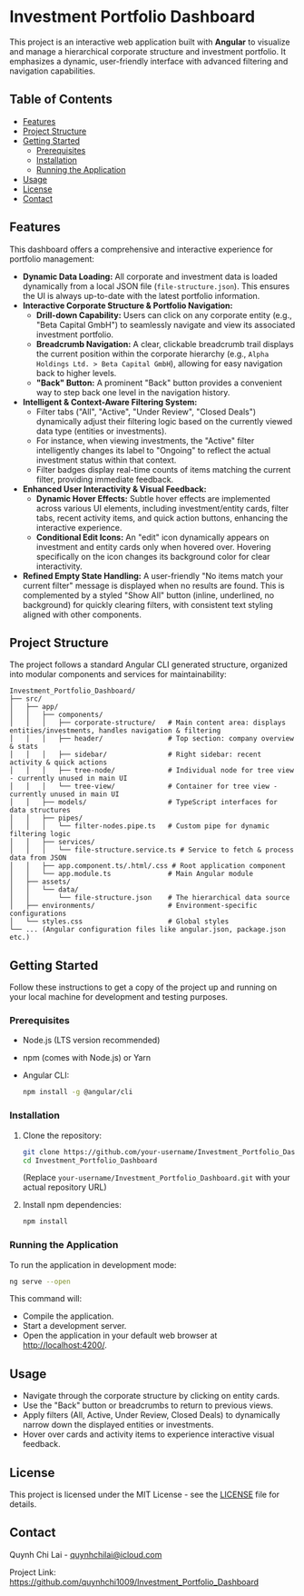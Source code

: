 # Investment Portfolio Dashboard

This project is an interactive web application built with **Angular** to visualize and manage a hierarchical corporate structure and investment portfolio. It emphasizes a dynamic, user-friendly interface with advanced filtering and navigation capabilities.

## Table of Contents

- [Features](#features)
- [Project Structure](#project-structure)
- [Getting Started](#getting-started)
  - [Prerequisites](#prerequisites)
  - [Installation](#installation)
  - [Running the Application](#running-the-application)
- [Usage](#usage)
- [License](#license)
- [Contact](#contact)

## Features

This dashboard offers a comprehensive and interactive experience for portfolio management:

- **Dynamic Data Loading:** All corporate and investment data is loaded dynamically from a local JSON file (`file-structure.json`). This ensures the UI is always up-to-date with the latest portfolio information.
- **Interactive Corporate Structure & Portfolio Navigation:**
  - **Drill-down Capability:** Users can click on any corporate entity (e.g., "Beta Capital GmbH") to seamlessly navigate and view its associated investment portfolio.
  - **Breadcrumb Navigation:** A clear, clickable breadcrumb trail displays the current position within the corporate hierarchy (e.g., `Alpha Holdings Ltd. > Beta Capital GmbH`), allowing for easy navigation back to higher levels.
  - **"Back" Button:** A prominent "Back" button provides a convenient way to step back one level in the navigation history.
- **Intelligent & Context-Aware Filtering System:**
  - Filter tabs ("All", "Active", "Under Review", "Closed Deals") dynamically adjust their filtering logic based on the currently viewed data type (entities or investments).
  - For instance, when viewing investments, the "Active" filter intelligently changes its label to "Ongoing" to reflect the actual investment status within that context.
  - Filter badges display real-time counts of items matching the current filter, providing immediate feedback.
- **Enhanced User Interactivity & Visual Feedback:**
  - **Dynamic Hover Effects:** Subtle hover effects are implemented across various UI elements, including investment/entity cards, filter tabs, recent activity items, and quick action buttons, enhancing the interactive experience.
  - **Conditional Edit Icons:** An "edit" icon dynamically appears on investment and entity cards only when hovered over. Hovering specifically on the icon changes its background color for clear interactivity.
- **Refined Empty State Handling:** A user-friendly "No items match your current filter" message is displayed when no results are found. This is complemented by a styled "Show All" button (inline, underlined, no background) for quickly clearing filters, with consistent text styling aligned with other components.

## Project Structure

The project follows a standard Angular CLI generated structure, organized into modular components and services for maintainability:

```
Investment_Portfolio_Dashboard/
├── src/
│   ├── app/
│   │   ├── components/
│   │   │   ├── corporate-structure/   # Main content area: displays entities/investments, handles navigation & filtering
│   │   │   ├── header/                # Top section: company overview & stats
│   │   │   ├── sidebar/               # Right sidebar: recent activity & quick actions
│   │   │   ├── tree-node/             # Individual node for tree view - currently unused in main UI
│   │   │   └── tree-view/             # Container for tree view - currently unused in main UI
│   │   ├── models/                    # TypeScript interfaces for data structures
│   │   ├── pipes/
│   │   │   └── filter-nodes.pipe.ts   # Custom pipe for dynamic filtering logic
│   │   ├── services/
│   │   │   └── file-structure.service.ts # Service to fetch & process data from JSON
│   │   ├── app.component.ts/.html/.css # Root application component
│   │   └── app.module.ts              # Main Angular module
│   ├── assets/
│   │   └── data/
│   │       └── file-structure.json    # The hierarchical data source
│   ├── environments/                  # Environment-specific configurations
│   └── styles.css                     # Global styles
└── ... (Angular configuration files like angular.json, package.json etc.)
```

## Getting Started

Follow these instructions to get a copy of the project up and running on your local machine for development and testing purposes.

### Prerequisites

- Node.js (LTS version recommended)
- npm (comes with Node.js) or Yarn
- Angular CLI:

  ```bash
  npm install -g @angular/cli
  ```

### Installation

1. Clone the repository:

   ```bash
   git clone https://github.com/your-username/Investment_Portfolio_Dashboard.git
   cd Investment_Portfolio_Dashboard
   ```

   (Replace `your-username/Investment_Portfolio_Dashboard.git` with your actual repository URL)

2. Install npm dependencies:

   ```bash
   npm install
   ```

### Running the Application

To run the application in development mode:

```bash
ng serve --open
```

This command will:

- Compile the application.
- Start a development server.
- Open the application in your default web browser at [http://localhost:4200/](http://localhost:4200/).

## Usage

- Navigate through the corporate structure by clicking on entity cards.
- Use the "Back" button or breadcrumbs to return to previous views.
- Apply filters (All, Active, Under Review, Closed Deals) to dynamically narrow down the displayed entities or investments.
- Hover over cards and activity items to experience interactive visual feedback.

## License

This project is licensed under the MIT License - see the [LICENSE](LICENSE) file for details.

## Contact

Quynh Chi Lai - quynhchilai@icloud.com

Project Link: https://github.com/quynhchi1009/Investment_Portfolio_Dashboard
